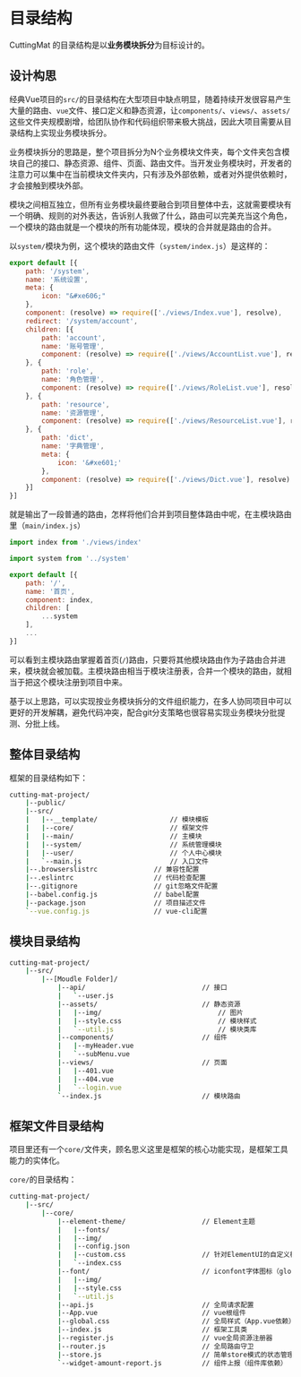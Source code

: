 # 目录结构

CuttingMat 的目录结构是以**业务模块拆分**为目标设计的。

## 设计构思

经典Vue项目的`src/`的目录结构在大型项目中缺点明显，随着持续开发很容易产生大量的路由、`vue`文件、接口定义和静态资源，让`components/`、`views/`、`assets/`这些文件夹规模剧增，给团队协作和代码组织带来极大挑战，因此大项目需要从目录结构上实现业务模块拆分。

业务模块拆分的思路是，整个项目拆分为N个业务模块文件夹，每个文件夹包含模块自己的接口、静态资源、组件、页面、路由文件。当开发业务模块时，开发者的注意力可以集中在当前模块文件夹内，只有涉及外部依赖，或者对外提供依赖时，才会接触到模块外部。

模块之间相互独立，但所有业务模块最终要融合到项目整体中去，这就需要模块有一个明确、规则的对外表达，告诉别人我做了什么，路由可以完美充当这个角色，一个模块的路由就是一个模块的所有功能体现，模块的合并就是路由的合并。

以`system/`模块为例，这个模块的路由文件（`system/index.js`）是这样的：

``` javascript
export default [{
    path: '/system',
    name: '系统设置',
    meta: {
        icon: "&#xe606;"
    },
    component: (resolve) => require(['./views/Index.vue'], resolve),
    redirect: '/system/account',
    children: [{
        path: 'account',
        name: '账号管理',
        component: (resolve) => require(['./views/AccountList.vue'], resolve)
    }, {
        path: 'role',
        name: '角色管理',
        component: (resolve) => require(['./views/RoleList.vue'], resolve)
    }, {
        path: 'resource',
        name: '资源管理',
        component: (resolve) => require(['./views/ResourceList.vue'], resolve)
    }, {
        path: 'dict',
        name: '字典管理',
        meta: {
            icon: '&#xe601;'
        },
        component: (resolve) => require(['./views/Dict.vue'], resolve)
    }]
}]
```

就是输出了一段普通的路由，怎样将他们合并到项目整体路由中呢，在主模块路由里（`main/index.js`）

``` javascript
import index from './views/index'

import system from '../system'

export default [{
    path: '/',
    name: '首页',
    component: index,
    children: [
        ...system
    ], 
    ...
}]

```

可以看到主模块路由掌握着首页(`/`)路由，只要将其他模块路由作为子路由合并进来，模块就会被加载。主模块路由相当于模块注册表，合并一个模块的路由，就相当于把这个模块注册到项目中来。

基于以上思路，可以实现按业务模块拆分的文件组织能力，在多人协同项目中可以更好的开发解耦，避免代码冲突，配合git分支策略也很容易实现业务模块分批提测、分批上线。

## 整体目录结构

框架的目录结构如下：

``` bash
cutting-mat-project/
    |--public/ 
    |--src/
    |   |--__template/                  // 模块模板
    |   |--core/                        // 框架文件
    |   |--main/                        // 主模块
    |   |--system/                      // 系统管理模块
    |   |--user/                        // 个人中心模块
    |   `--main.js                      // 入口文件
    |--.browserslistrc              // 兼容性配置
    |--.eslintrc                    // 代码检查配置
    |--.gitignore                   // git忽略文件配置
    |--babel.config.js              // babel配置
    |--package.json                 // 项目描述文件
    `--vue.config.js                // vue-cli配置
```

## 模块目录结构

``` bash
cutting-mat-project/
    |--src/
        |--[Moudle Folder]/
            |--api/                             // 接口
            |   `--user.js 
            |--assets/                          // 静态资源
            |   |--img/                             // 图片
            |   |--style.css                        // 模块样式
            |   `--util.js                          // 模块类库
            |--components/                      // 组件
            |   |--myHeader.vue
            |   `--subMenu.vue
            |--views/                           // 页面
            |   |--401.vue
            |   |--404.vue
            |   `--login.vue
            `--index.js                         // 模块路由
```

## 框架文件目录结构

项目里还有一个`core/`文件夹，顾名思义这里是框架的核心功能实现，是框架工具能力的实体化。

`core/`的目录结构：

``` bash
cutting-mat-project/
    |--src/
        |--core/
            |--element-theme/                   // Element主题
            |   |--fonts/
            |   |--img/
            |   |--config.json
            |   |--custom.css                   // 针对ElementUI的自定义样式
            |   `--index.css
            |--font/                            // iconfont字体图标（global.css依赖）
            |   |--img/ 
            |   |--style.css 
            |   `--util.js 
            |--api.js                           // 全局请求配置
            |--App.vue                          // vue根组件
            |--global.css                       // 全局样式（App.vue依赖）
            |--index.js                         // 框架工具类
            |--register.js                      // vue全局资源注册器
            |--router.js                        // 全局路由守卫
            |--store.js                         // 简单store模式的状态管理
            `--widget-amount-report.js          // 组件上报（组件库依赖）
```
